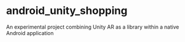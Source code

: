 # android_unity_shopping
An experimental project combining Unity AR as a library within a native Android application
